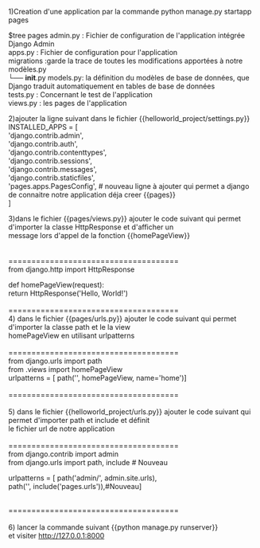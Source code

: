

1)Creation d'une application par la commande 
		python manage.py startapp pages

$tree pages
admin.py : Fichier de configuration de l'application intégrée Django Admin</br>
apps.py  : Fichier de configuration pour l'application</br>
migrations :garde la trace de toutes les modifications apportées à notre modèles.py</br>
   └── __init__.py
models.py: la définition du modèles de base de données, que Django traduit automatiquement en tables de base de données</br>
tests.py : Concernant le test de l'application</br>
views.py : les pages de l'application</br>

2)ajouter la ligne suivant dans le fichier {{helloworld_project/settings.py}}</br>
INSTALLED_APPS = [</br>
    'django.contrib.admin',</br>
    'django.contrib.auth',</br>
    'django.contrib.contenttypes',</br>
    'django.contrib.sessions',</br>
    'django.contrib.messages',</br>
    'django.contrib.staticfiles',</br>
    'pages.apps.PagesConfig', # nouveau ligne à ajouter qui permet a django de connaitre notre application déja creer {{pages}}</br>
    ]</br>
   
3)dans le fichier {{pages/views.py}} ajouter le code suivant qui permet d'importer la classe HttpResponse et d'afficher un</br> message lors d'appel de la fonction {{homePageView}}</br>
</br>
</br>=====================================</br>
from django.http import HttpResponse

def homePageView(request):</br>
    return HttpResponse('Hello, World!')</br>
</br>=====================================</br>
4) dans le fichier {{pages/urls.py}} ajouter le code suivant qui permet d'importer la classe path et le la view </br> homePageView en utilisant urlpatterns</br>
</br>=====================================</br>
from django.urls import path</br>
from .views import homePageView</br>
urlpatterns = [ path('', homePageView, name='home')]</br>
</br>=====================================</br>
</br>
5) dans le fichier {{helloworld_project/urls.py}} ajouter le code suivant qui permet d'importer path et include et définit 
</br>le fichier url de notre application</br>
</br>=====================================</br>
from django.contrib import admin</br>
from django.urls import path, include # Nouveau</br> 

urlpatterns = [ path('admin/', admin.site.urls),</br>
		path('', include('pages.urls')),#Nouveau]</br>
 
</br>=====================================</br>
</br>
6) lancer la commande suivant  {{python manage.py runserver}}</br>
et visiter http://127.0.0.1:8000</br>
